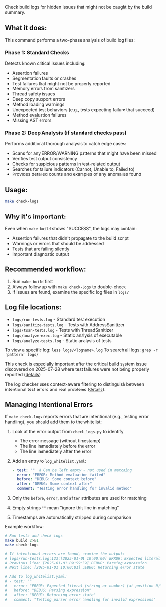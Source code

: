 Check build logs for hidden issues that might not be caught by the build summary.

## What it does:

This command performs a two-phase analysis of build log files:

### Phase 1: Standard Checks
Detects known critical issues including:
- Assertion failures
- Segmentation faults or crashes
- Test failures that might not be properly reported
- Memory errors from sanitizers
- Thread safety issues
- Deep copy support errors
- Method loading warnings
- Unexpected test behaviors (e.g., tests expecting failure that succeed)
- Method evaluation failures
- Missing AST errors

### Phase 2: Deep Analysis (if standard checks pass)
Performs additional thorough analysis to catch edge cases:
- Scans for any ERROR/WARNING patterns that might have been missed
- Verifies test output consistency
- Checks for suspicious patterns in test-related output
- Searches for failure indicators (Cannot, Unable to, Failed to)
- Provides detailed counts and examples of any anomalies found

## Usage:

```bash
make check-logs
```

## Why it's important:

Even when `make build` shows "SUCCESS", the logs may contain:
- Assertion failures that didn't propagate to the build script
- Warnings or errors that should be addressed
- Tests that are failing silently
- Important diagnostic output

## Recommended workflow:

1. Run `make build` first
2. Always follow up with `make check-logs` to double-check
3. If issues are found, examine the specific log files in `logs/`

## Log file locations:

- `logs/run-tests.log` - Standard test execution
- `logs/sanitize-tests.log` - Tests with AddressSanitizer
- `logs/tsan-tests.log` - Tests with ThreadSanitizer
- `logs/analyze-exec.log` - Static analysis of executable
- `logs/analyze-tests.log` - Static analysis of tests

To view a specific log: `less logs/<logname>.log`
To search all logs: `grep -r 'pattern' logs/`

This check is especially important after the critical build system issue discovered on 2025-07-28 where test failures were not being properly reported ([details](../../kb/build-system-exit-code-verification.md)).

The log checker uses context-aware filtering to distinguish between intentional test errors and real problems ([details](../../kb/intentional-test-errors-filtering.md)).

## Managing Intentional Errors

If `make check-logs` reports errors that are intentional (e.g., testing error handling), you should add them to the whitelist:

1. Look at the error output from `check_logs.py` to identify:
   - The error message (without timestamp)
   - The line immediately before the error
   - The line immediately after the error

2. Add an entry to `log_whitelist.yaml`:
   ```yaml
   - test: ""  # Can be left empty - not used in matching
     error: "ERROR: Method evaluation failed"
     before: "DEBUG: Some context before"
     after: "DEBUG: Some context after"
     comment: "Testing error handling for invalid method"
   ```

3. Only the `before`, `error`, and `after` attributes are used for matching
4. Empty strings `""` mean "ignore this line in matching"
5. Timestamps are automatically stripped during comparison

Example workflow:
```bash
# Run tests and check logs
make build 2>&1
make check-logs

# If intentional errors are found, examine the output:
# logs/run-tests.log:123:[2025-01-01 10:00:00] ERROR: Expected literal (string or number) (at position 0)
# Previous line: [2025-01-01 09:59:59] DEBUG: Parsing expression
# Next line: [2025-01-01 10:00:01] DEBUG: Returning error state

# Add to log_whitelist.yaml:
# - test: ""
#   error: "ERROR: Expected literal (string or number) (at position 0)"
#   before: "DEBUG: Parsing expression"
#   after: "DEBUG: Returning error state"
#   comment: "Testing parser error handling for invalid expressions"
```